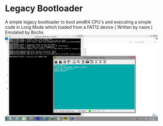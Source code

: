 # Legacy Bootloader
A simple legacy bootloader to boot amd64 CPU's and executing a simple code in Long Mode which loaded from a FAT12 device ( Written by nasm )
Emulated by Bochs
![Bootloader](https://github.com/hamidrm/bootloader_amd64/blob/master/boot.png?raw=true "Bootloader")
